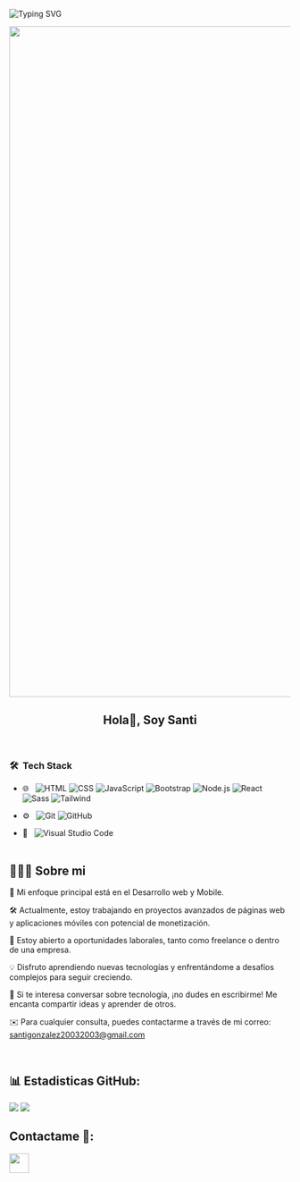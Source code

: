 ![Typing SVG](https://readme-typing-svg.herokuapp.com?multiline=true&width=500&lines=Bienvenid@-A-Mi-Pagina-De-Github!)


<p align="center">
  <img width="1200" src="assets/241765440-80728820-e06b-4f96-9c9e-9df46f0cc0a5.gif" />
</p>  
<h2 align="center">Hola👋, Soy Santi</h2>

<br>



<h3> 🛠 &nbsp;Tech Stack</h3>

- 🌐 &nbsp;
  ![HTML](https://img.shields.io/badge/-HTML-333333?style=flat&logo=HTML5)
  ![CSS](https://img.shields.io/badge/-CSS-333333?style=flat&logo=CSS3&logoColor=1572B6)
  ![JavaScript](https://img.shields.io/badge/-JavaScript-333333?style=flat&logo=javascript)
  ![Bootstrap](https://img.shields.io/badge/-Bootstrap-333333?style=flat&logo=bootstrap&logoColor=563D7C)
  ![Node.js](https://img.shields.io/badge/-Node.js-333333?style=flat&logo=node.js)
  ![React](https://img.shields.io/badge/-React-333333?style=flat&logo=react)
  ![Sass](https://img.shields.io/badge/Sass-333333?style=flat&logo=sass)
  ![Tailwind](https://img.shields.io/badge/Tailwind-333333?style=flat&logo=tailwindcss)

- ⚙️ &nbsp;
  ![Git](https://img.shields.io/badge/-Git-333333?style=flat&logo=git)
  ![GitHub](https://img.shields.io/badge/-GitHub-333333?style=flat&logo=github)
- 🔧 &nbsp;
  ![Visual Studio Code](https://img.shields.io/badge/-Visual%20Studio%20Code-333333?)
  <br>
  <br>

## 👨🏻‍💻 Sobre mi

🌱 Mi enfoque principal está en el Desarrollo web y Mobile.

🛠️ Actualmente, estoy trabajando en proyectos avanzados de páginas web y aplicaciones móviles con potencial de monetización.

💼 Estoy abierto a oportunidades laborales, tanto como freelance o dentro de una empresa.

💡 Disfruto aprendiendo nuevas tecnologías y enfrentándome a desafíos complejos para seguir creciendo.

💬 Si te interesa conversar sobre tecnología, ¡no dudes en escribirme! Me encanta compartir ideas y aprender de otros.

✉️ Para cualquier consulta, puedes contactarme a través de mi correo: santigonzalez20032003@gmail.com

<br>

<div align="center"> </div>

## 📊 Estadisticas GitHub:

![](https://github-readme-stats.vercel.app/api?username=zantisad&show_icons=true&theme=tokyonight)
![](https://github-readme-stats.vercel.app/api/top-langs/?username=zantisad&theme=dark&hide_border=false&include_all_commits=true&count_private=true&layout=compact)

## Contactame 👋:

<p>
    <a href="https://www.linkedin.com/in/santiago-gonzalez-dev/">
        <img src="https://img.shields.io/badge/linkedin-%230077B5.svg?&style=for-the-badge&logo=linkedin&logoColor=white" height=35>
    </a> 
</p>
